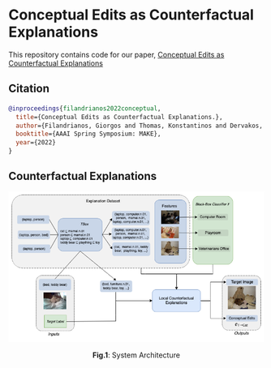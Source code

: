 # Conceptual Edits as Counterfactual Explanations

This repository contains code for our paper, [Conceptual Edits as Counterfactual Explanations](http://ceur-ws.org/Vol-3121/paper6.pdf)

## Citation

```bibtex
@inproceedings{filandrianos2022conceptual,
  title={Conceptual Edits as Counterfactual Explanations.},
  author={Filandrianos, Giorgos and Thomas, Konstantinos and Dervakos, Edmund and Stamou, Giorgos},
  booktitle={AAAI Spring Symposium: MAKE},
  year={2022}
}
```

## Counterfactual Explanations
<p align = "center"><img src = "https://github.com/geofila/Conceptual-Edits-as-Counterfactual-Explanations/blob/master/System Arch.png"></p><p align = "center">
  <b>Fig.1</b>: System Architecture
</p>
